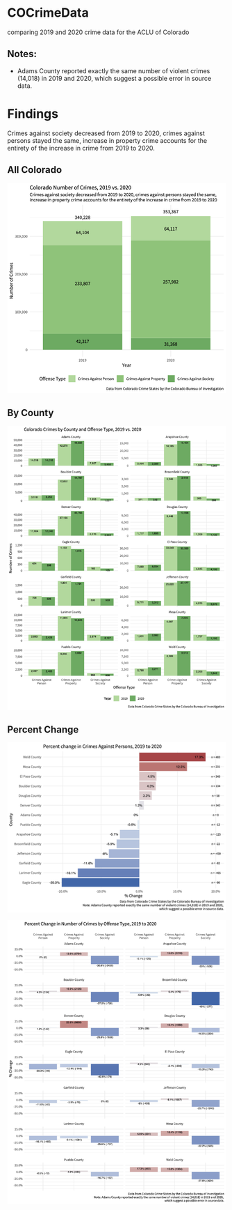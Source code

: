 # COCrimeData
comparing 2019 and 2020 crime data for the ACLU of Colorado

## Notes: 

* Adams County reported exactly the same number of violent crimes (14,018) in 2019 and 2020, which suggest a possible error in source data.


# Findings

Crimes against society decreased from 2019 to 2020, crimes against persons stayed the same, increase in property crime accounts for the entirety of the increase in crime from 2019 to 2020. 

## All Colorado

![num](plots/co-numberofcrimes.png)

## By County

![crimerate](plots/county-type-comp.png)

## Percent Change

![crimerate](plots/county-percentchange-violentcrime.png)

![crimerate](plots/county-percentchange-type.png)

